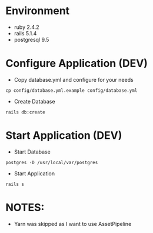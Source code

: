 # Environment

* ruby 2.4.2
* rails 5.1.4
* postgresql 9.5

# Configure Application (DEV)

* Copy database.yml and configure for your needs

```
cp config/database.yml.example config/database.yml
```

* Create Database

```
rails db:create
```

# Start Application (DEV)

* Start Database

```
postgres -D /usr/local/var/postgres
```

* Start Application

```
rails s
```

# NOTES:

* Yarn was skipped as I want to use AssetPipeline
